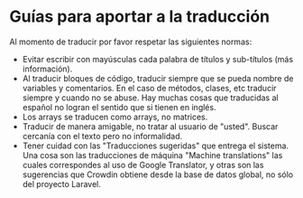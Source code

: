 # Guías para aportar a la traducción

Al momento de traducir por favor respetar las siguientes normas:

- Evitar escribir con mayúsculas cada palabra de títulos y sub-títulos (más información).
- Al traducir bloques de código, traducir siempre que se pueda nombre de variables y comentarios. En el caso de métodos, clases, etc traducir siempre y cuando no se abuse. Hay muchas cosas que traducidas al español no logran el sentido que si tienen en inglés.
- Los arrays se traducen como arrays, no matrices.
- Traducir de manera amigable, no tratar al usuario de "usted". Buscar cercanía con el texto pero no informalidad.
- Tener cuidad con las "Traducciones sugeridas" que entrega el sistema. Una cosa son las traducciones de máquina "Machine translations" las cuales correspondes al uso de Google Translator, y otras son las sugerencias que Crowdin obtiene desde la base de datos global, no sólo del proyecto Laravel.
